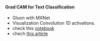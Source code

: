 #### Grad CAM for Text Classification 

- Gluon with MXNet
- Visualization Convolution 1D activations. 
- check this [notebook](https://github.com/haven-jeon/grad_cam_gluon/blob/master/text_grad_cam.ipynb)
- chech [this article](https://medium.com/apache-mxnet/let-sentiment-classification-model-speak-for-itself-using-grad-cam-88292b8e4186)
